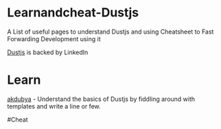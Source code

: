 # Learnandcheat-Dustjs
A List of useful pages to understand Dustjs and using Cheatsheet to Fast Forwarding Development using it

[Dustjs](http://www.dustjs.com/) is backed by LinkedIn 

# Learn
[akdubya](http://akdubya.github.io/dustjs/) - Understand the basics of Dustjs by fiddling around with templates and write a line or few.

#Cheat
